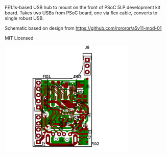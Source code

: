 FE1.1s-based USB hub to mount on the front of PSoC 5LP development kit board.
Takes two USBs from PSoC board, one via flex cable, converts to single robust USB.

Schematic based on design from https://github.com/rororor/a5v11-mod-01

MIT Licensed


<img src="sch/gerber/a5v11-mod-01-brd.svg">
